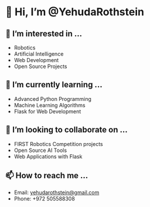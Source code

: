 # 👋 Hi, I’m @YehudaRothstein

## 👀 I’m interested in ...
- Robotics
- Artificial Intelligence
- Web Development
- Open Source Projects

## 🌱 I’m currently learning ...
- Advanced Python Programming
- Machine Learning Algorithms
- Flask for Web Development

## 💞️ I’m looking to collaborate on ...
- FIRST Robotics Competition projects
- Open Source AI Tools
- Web Applications with Flask

## 📫 How to reach me ...
- Email: yehudarothstein@gmail.com
- Phone: +972 505588308

